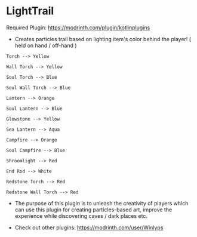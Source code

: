 # LightTrail
Required Plugin: https://modrinth.com/plugin/kotlinplugins
- Creates particles trail based on lighting item's color behind the player! ( held on hand / off-hand )
```
Torch --> Yellow

Wall Torch --> Yellow

Soul Torch --> Blue

Soul Wall Torch --> Blue

Lantern --> Orange

Soul Lantern --> Blue

Glowstone --> Yellow

Sea Lantern --> Aqua

Campfire --> Orange

Soul Campfire --> Blue

Shroomlight --> Red

End Rod --> White

Redstone Torch --> Red

Redstone Wall Torch --> Red
```
- The purpose of this plugin is to unleash the creativity of players which can use this plugin for creating particles-based art, improve the experience while discovering caves / dark places etc.


- Check out other plugins: https://modrinth.com/user/Winlyps

